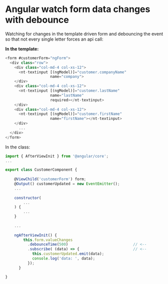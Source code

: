 # Angular watch form data changes with debounce

Watching for changes in the template driven form and debouncing the event so that not every single letter forces an api call: 

**In the template:** 

```js
<form #customerForm="ngForm">
  <div class="row">
    <div class="col-md-4 col-xs-12">
      <nt-textinput [(ngModel)]="customer.companyName"
                    name="company">
    </div>
    <div class="col-md-4 col-xs-12">
      <nt-textinput [(ngModel)]="customer.lastName"
                    name="lastName"
                    required></nt-textinput>
    </div>
    <div class="col-md-4 col-xs-12">
      <nt-textinput [(ngModel)]="customer.firstName"
                    name="firstName"></nt-textinput>
    </div>
      ...
  </div>
</form>
```

In the class:

```js
import { AfterViewInit } from '@angular/core';
...

export class CustomerComponent {
    
    @ViewChild('customerForm') form;
    @Output() customerUpdated = new EventEmitter();
    ...
    
    constructor(
        ...
    ) {
        ...
    }
    
    ...
    
    ngAfterViewInit() {
        this.form.valueChanges
          .debounceTime(500)                             // <--
          .subscribe( (data) => {                        // <--
            this.customerUpdated.emit(data);
            console.log('data: ', data);
          });
      }

}
```



